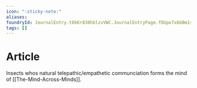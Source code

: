 ```yaml
---
icon: ":sticky-note:"
aliases: 
foundryId: JournalEntry.t0kKr830hblzvVWC.JournalEntryPage.fDUpe7x6bBm1sjLH
tags: []
---
```


# Article
Insects whos natural telepathic/empathetic communciation forms the mind of [[The-Mind-Across-Minds]].